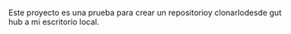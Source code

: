 Este proyecto es una prueba para crear un repositorioy clonarlodesde gut hub a mi escritorio local.
